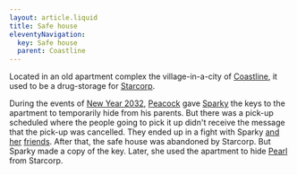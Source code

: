 ```yaml
---
layout: article.liquid
title: Safe house
eleventyNavigation:
  key: Safe house
  parent: Coastline
---
```


Located in an old apartment complex the village-in-a-city of [Coastline](/world/bauhinia/coastline/), it used to be a drug-storage for [Starcorp](/world/bauhinia/starcorp/).

During the events of [New Year 2032](/stories/new-year-2032/), [Peacock](/characters/peacock/) gave [Sparky](/characters/sparky/) the keys to the apartment to temporarily hide from his parents. But there was a pick-up scheduled where the people going to pick it up didn't receive the message that the pick-up was cancelled. They ended up in a fight with Sparky [and](/characters/qibli/) [her](/characters/sky/) [friends](/characters/firecrackers/). After that, the safe house was abandoned by Starcorp. But Sparky made a copy of the key. Later, she used the apartment to hide [Pearl](/characters/pearl/) from Starcorp.
